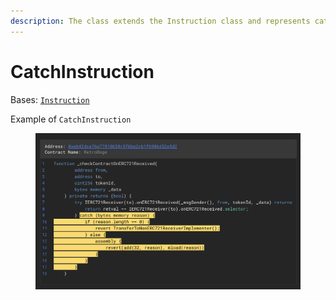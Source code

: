```yaml
---
description: The class extends the Instruction class and represents catch instruction.
---
```


# CatchInstruction

Bases: [`Instruction`](../)

Example of `CatchInstruction`

<figure><img src="../../../.gitbook/assets/image (1) (1) (1) (1).png" alt=""><figcaption></figcaption></figure>
